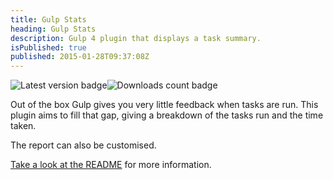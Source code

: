 ```yaml
---
title: Gulp Stats
heading: Gulp Stats
description: Gulp 4 plugin that displays a task summary.
isPublished: true
published: 2015-01-28T09:37:08Z
---
```


<div class="badges" slot="intro">
	<img alt="Latest version badge" src="https://img.shields.io/npm/v/gulp-stats?style=flat-square" />
	<img
		alt="Downloads count badge"
		src="https://img.shields.io/npm/dw/gulp-stats?style=flat-square"
	/>
</div>

Out of the box Gulp gives you very little feedback when tasks are run. This plugin aims to fill that gap, giving a breakdown of the tasks run and the time taken.

The report can also be customised.

[Take a look at the README](https://www.npmjs.com/package/gulp-stats) for more information.

<style>
	.badges {
		align-items: center;
		display: grid;
		gap: var(--space-xs);
		grid-auto-flow: column;
		justify-content: start;
	}
</style>
